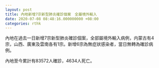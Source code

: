 ```yaml
---
layout: post
title: 內地新增7宗新型肺炎確診個案　全屬境外輸入
date: 2020-07-08 08:48:16.000000000 +08:00
categories: rthk
---
```


內地在過去一日新增7宗新型肺炎確診個案，全部屬境外輸入病例，内蒙古有4宗，山西、廣東及雲南各有1宗。新增6宗為無症狀感染者，當日無轉為確診病例。

內地至今累計有83572人確診，4634人死亡。
